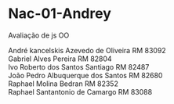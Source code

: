 # Nac-01-Andrey
Avaliação de js OO 

André kancelskis Azevedo de Oliveira RM 83092<br/>
Gabriel Alves Pereira RM 82804<br/>
Ivo Roberto dos Santos Santiago RM 82487<br/>
João Pedro Albuquerque dos Santos RM 82680<br/>
Raphael Molina Bedran RM 82352<br/>
Raphael Santantonio de Camargo RM 83088<br/>
